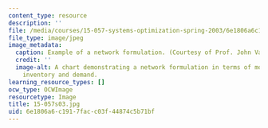 ```yaml
---
content_type: resource
description: ''
file: /media/courses/15-057-systems-optimization-spring-2003/6e1806a6c1917facc03f44874c5b71bf_15-057s03.jpg
file_type: image/jpeg
image_metadata:
  caption: Example of a network formulation. (Courtesy of Prof. John Vande Vate.)
  credit: ''
  image-alt: A chart demonstrating a network formulation in terms of monthly production,
    inventory and demand.
learning_resource_types: []
ocw_type: OCWImage
resourcetype: Image
title: 15-057s03.jpg
uid: 6e1806a6-c191-7fac-c03f-44874c5b71bf
---
```

